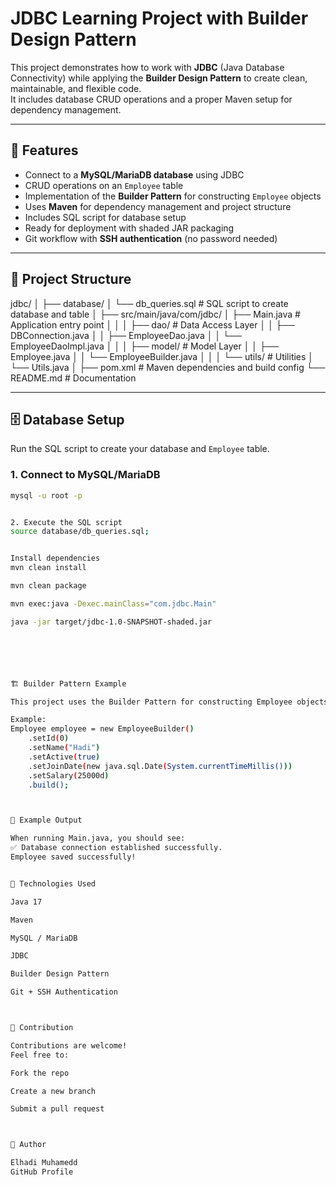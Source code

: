 # JDBC Learning Project with Builder Design Pattern

This project demonstrates how to work with **JDBC** (Java Database Connectivity) while applying the **Builder Design Pattern** to create clean, maintainable, and flexible code.  
It includes database CRUD operations and a proper Maven setup for dependency management.

---

## 🚀 Features
- Connect to a **MySQL/MariaDB database** using JDBC
- CRUD operations on an `Employee` table
- Implementation of the **Builder Pattern** for constructing `Employee` objects
- Uses **Maven** for dependency management and project structure
- Includes SQL script for database setup
- Ready for deployment with shaded JAR packaging
- Git workflow with **SSH authentication** (no password needed)

---

## 📂 Project Structure


jdbc/
│
├── database/
│ └── db_queries.sql # SQL script to create database and table
│
├── src/main/java/com/jdbc/
│ ├── Main.java # Application entry point
│ │
│ ├── dao/ # Data Access Layer
│ │ ├── DBConnection.java
│ │ ├── EmployeeDao.java
│ │ └── EmployeeDaoImpl.java
│ │
│ ├── model/ # Model Layer
│ │ ├── Employee.java
│ │ └── EmployeeBuilder.java
│ │
│ └── utils/ # Utilities
│ └── Utils.java
│
├── pom.xml # Maven dependencies and build config
└── README.md # Documentation



---

## 🗄 Database Setup
Run the SQL script to create your database and `Employee` table.

### 1. Connect to MySQL/MariaDB
```bash
mysql -u root -p


2. Execute the SQL script
source database/db_queries.sql;


Install dependencies
mvn clean install

mvn clean package

mvn exec:java -Dexec.mainClass="com.jdbc.Main"

java -jar target/jdbc-1.0-SNAPSHOT-shaded.jar






🏗 Builder Pattern Example

This project uses the Builder Pattern for constructing Employee objects in a readable and maintainable way.

Example:
Employee employee = new EmployeeBuilder()
    .setId(0)
    .setName("Hadi")
    .setActive(true)
    .setJoinDate(new java.sql.Date(System.currentTimeMillis()))
    .setSalary(25000d)
    .build();



📝 Example Output

When running Main.java, you should see:
✅ Database connection established successfully.
Employee saved successfully!


🧩 Technologies Used

Java 17

Maven

MySQL / MariaDB

JDBC

Builder Design Pattern

Git + SSH Authentication



🤝 Contribution

Contributions are welcome!
Feel free to:

Fork the repo

Create a new branch

Submit a pull request



👤 Author

Elhadi Muhamedd
GitHub Profile
